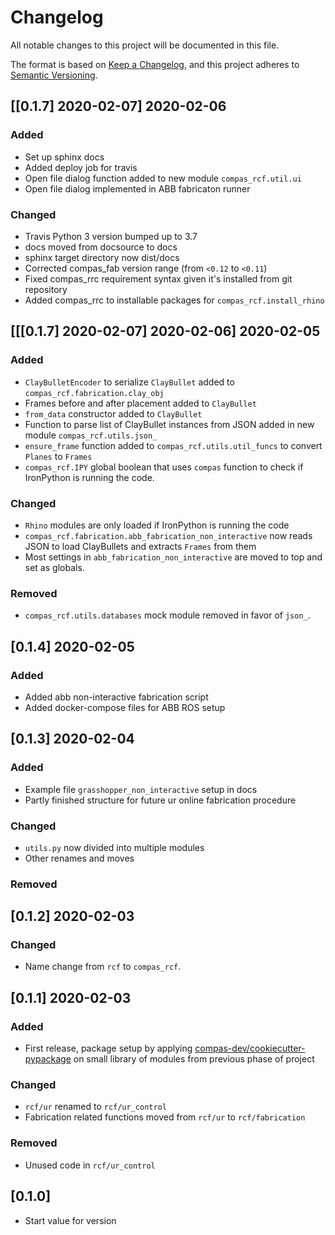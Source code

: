 # Changelog

All notable changes to this project will be documented in this file.

The format is based on [Keep a Changelog](https://keepachangelog.com/en/1.0.0/),
and this project adheres to [Semantic Versioning](https://semver.org/spec/v2.0.0.html).

## [[0.1.7] 2020-02-07] 2020-02-06

### Added

* Set up sphinx docs
* Added deploy job for travis
* Open file dialog function added to new module `compas_rcf.util.ui`
* Open file dialog implemented in ABB fabricaton runner

### Changed

* Travis Python 3 version bumped up to 3.7
* docs moved from docsource to docs
* sphinx target directory now dist/docs
* Corrected compas_fab version range (from `<0.12` to `<0.11`)
* Fixed compas_rrc requirement syntax given it's installed from git repository
* Added compas_rrc to installable packages for `compas_rcf.install_rhino`

## [[[0.1.7] 2020-02-07] 2020-02-06] 2020-02-05

### Added
* `ClayBulletEncoder` to serialize `ClayBullet` added to `compas_rcf.fabrication.clay_obj`
* Frames before and after placement added to `ClayBullet`
* `from_data` constructor added to `ClayBullet`
* Function to parse list of ClayBullet instances from JSON added in new module `compas_rcf.utils.json_`
* `ensure_frame` function added to `compas_rcf.utils.util_funcs` to convert `Planes` to `Frames`
* `compas_rcf.IPY` global boolean that uses `compas` function to check if IronPython is running the code.


### Changed
* `Rhino` modules are only loaded if IronPython is running the code
* `compas_rcf.fabrication.abb_fabrication_non_interactive` now reads JSON to load ClayBullets and extracts `Frames` from them
* Most settings in `abb_fabrication_non_interactive` are moved to top and set as globals.

### Removed
* `compas_rcf.utils.databases` mock module removed in favor of `json_`.

## [0.1.4] 2020-02-05

### Added

* Added abb non-interactive fabrication script
* Added docker-compose files for ABB ROS setup

## [0.1.3] 2020-02-04

### Added
* Example file `grasshopper_non_interactive` setup in docs
* Partly finished structure for future ur online fabrication procedure

### Changed
* `utils.py` now divided into multiple modules
* Other renames and moves

### Removed


## [0.1.2] 2020-02-03

### Changed
* Name change from `rcf` to `compas_rcf`.

## [0.1.1] 2020-02-03

### Added
* First release, package setup by applying [compas-dev/cookiecutter-pypackage](https://github.com/compas-dev/cookiecutter-pypackage) on small library of modules from previous phase of project

### Changed
* `rcf/ur` renamed to `rcf/ur_control`
* Fabrication related functions moved from `rcf/ur` to `rcf/fabrication`

### Removed
* Unused code in `rcf/ur_control`

## [0.1.0]

* Start value for version
